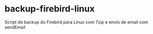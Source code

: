 # backup-firebird-linux
Script de backup do Firebird para Linux com 7zip e envio de email com sendEmail
